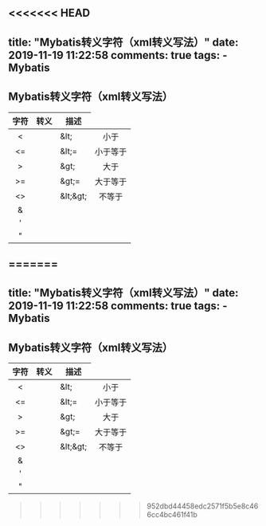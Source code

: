 <<<<<<< HEAD
---
title: "Mybatis转义字符（xml转义写法）"
date: 2019-11-19 11:22:58
comments: true
tags:
	- Mybatis
---

## Mybatis转义字符（xml转义写法）

| 字符 |           转义            |   描述   |
| :--: | :-----------------------: | :------: |
|  <   |     <td>&amp;lt;</td>     |   小于   |
|  <=  |    <td>&amp;lt;=</td>     | 小于等于 |
|  >   |     <td>&amp;gt;</td>     |   大于   |
| \>=  |    <td>&amp;gt;=</td>     | 大于等于 |
|  <>  | <td>&amp;lt;&amp;gt;</td> |  不等于  |
|  &   |                           |          |
|  '   |                           |          |
|  "   |                           |          |

=======
---
title: "Mybatis转义字符（xml转义写法）"
date: 2019-11-19 11:22:58
comments: true
tags:
	- Mybatis
---

## Mybatis转义字符（xml转义写法）

| 字符 |           转义            |   描述   |
| :--: | :-----------------------: | :------: |
|  <   |     <td>&amp;lt;</td>     |   小于   |
|  <=  |    <td>&amp;lt;=</td>     | 小于等于 |
|  >   |     <td>&amp;gt;</td>     |   大于   |
| \>=  |    <td>&amp;gt;=</td>     | 大于等于 |
|  <>  | <td>&amp;lt;&amp;gt;</td> |  不等于  |
|  &   |                           |          |
|  '   |                           |          |
|  "   |                           |          |

>>>>>>> 952dbd44458edc2571f5b5e8c466cc4bc461f41b
